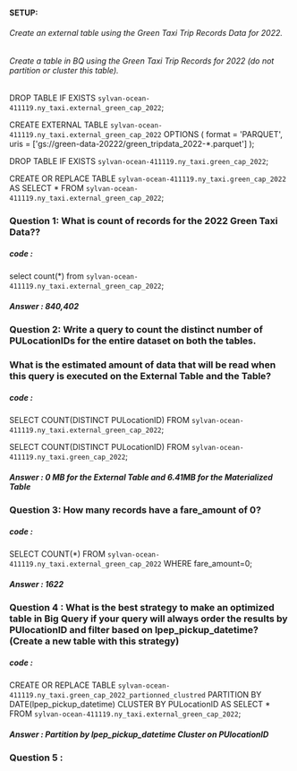 #### SETUP:
###### Create an external table using the Green Taxi Trip Records Data for 2022.
###### Create a table in BQ using the Green Taxi Trip Records for 2022 (do not partition or cluster this table).


DROP TABLE IF EXISTS `sylvan-ocean-411119.ny_taxi.external_green_cap_2022`;

CREATE EXTERNAL TABLE `sylvan-ocean-411119.ny_taxi.external_green_cap_2022`
OPTIONS (
  format = 'PARQUET',
  uris = ['gs://green-data-20222/green_tripdata_2022-*.parquet']
);

DROP TABLE IF EXISTS `sylvan-ocean-411119.ny_taxi.green_cap_2022`;

CREATE OR REPLACE TABLE `sylvan-ocean-411119.ny_taxi.green_cap_2022` AS
SELECT * FROM `sylvan-ocean-411119.ny_taxi.external_green_cap_2022`;


### Question 1: What is count of records for the 2022 Green Taxi Data??
##### code : 
select count(*) from `sylvan-ocean-411119.ny_taxi.external_green_cap_2022`;
##### Answer : 840,402

### Question 2: Write a query to count the distinct number of PULocationIDs for the entire dataset on both the tables.
### What is the estimated amount of data that will be read when this query is executed on the External Table and the Table?

##### code : 
SELECT COUNT(DISTINCT PULocationID) FROM `sylvan-ocean-411119.ny_taxi.external_green_cap_2022`;

SELECT COUNT(DISTINCT PULocationID) FROM `sylvan-ocean-411119.ny_taxi.green_cap_2022`;
##### Answer :  0 MB for the External Table and 6.41MB for the Materialized Table



### Question 3: How many records have a fare_amount of 0? 
##### code : 
SELECT COUNT(*) FROM `sylvan-ocean-411119.ny_taxi.external_green_cap_2022` WHERE fare_amount=0;
##### Answer : 1622


### Question 4 : What is the best strategy to make an optimized table in Big Query if your query will always order the results by PUlocationID and filter based on lpep_pickup_datetime? (Create a new table with this strategy)

##### code : 
CREATE OR REPLACE TABLE `sylvan-ocean-411119.ny_taxi.green_cap_2022_partionned_clustred`
PARTITION BY DATE(lpep_pickup_datetime)
CLUSTER BY PULocationID AS
SELECT * FROM `sylvan-ocean-411119.ny_taxi.external_green_cap_2022`;

##### Answer :  Partition by lpep_pickup_datetime Cluster on PUlocationID

### Question 5 :

